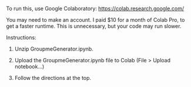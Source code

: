 To run this, use Google Colaboratory: https://colab.research.google.com/

You may need to make an account. I paid $10 for a month of Colab Pro, to get a faster runtime. This is unnecessary, but your code may run slower.

Instructions:

1. Unzip GroupmeGenerator.ipynb.

2. Upload the GroupmeGenerator.ipynb file to Colab (File > Upload notebook...)

3. Follow the directions at the top.